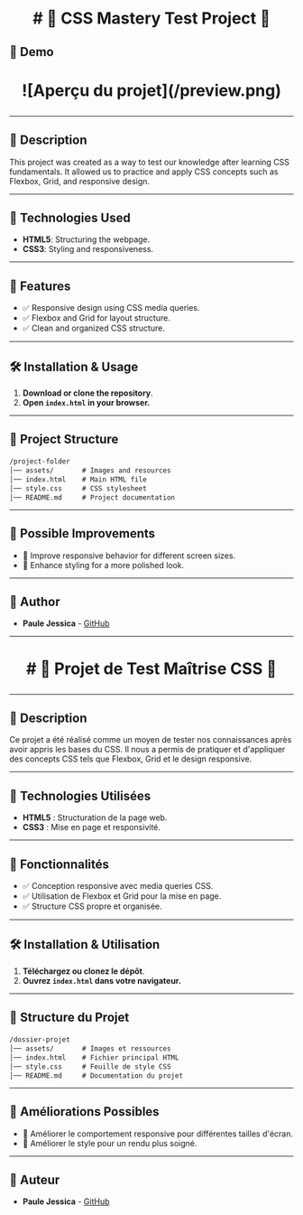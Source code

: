 <h1 align="center"># 🌟 CSS Mastery Test Project 🌟

## 📸 Demo
<h1 align="center"> ![Aperçu du projet](/preview.png)

---




## 📖 Description
This project was created as a way to test our knowledge after learning CSS fundamentals.
It allowed us to practice and apply CSS concepts such as Flexbox, Grid, and responsive design.

---

## 🔧 Technologies Used
- **HTML5**: Structuring the webpage.
- **CSS3**: Styling and responsiveness.

---

## 🚀 Features
- ✅ Responsive design using CSS media queries.
- ✅ Flexbox and Grid for layout structure.
- ✅ Clean and organized CSS structure.

---

## 🛠 Installation & Usage
1. **Download or clone the repository**.
2. **Open `index.html` in your browser.**

---

## 📂 Project Structure
```
/project-folder
│── assets/       # Images and resources
│── index.html    # Main HTML file
│── style.css     # CSS stylesheet
│── README.md     # Project documentation
```

---

## 📌 Possible Improvements
- 🔄 Improve responsive behavior for different screen sizes.
- 🎨 Enhance styling for a more polished look.








---

## 👤 Author
- **Paule Jessica** - [GitHub](https://github.com/Nkapj)

---

<h1 align="center"> # 🌟 Projet de Test Maîtrise CSS 🌟


---




## 📖 Description
Ce projet a été réalisé comme un moyen de tester nos connaissances après avoir appris les bases du CSS.
Il nous a permis de pratiquer et d'appliquer des concepts CSS tels que Flexbox, Grid et le design responsive.

---

## 🔧 Technologies Utilisées
- **HTML5** : Structuration de la page web.
- **CSS3** : Mise en page et responsivité.

---

## 🚀 Fonctionnalités
- ✅ Conception responsive avec media queries CSS.
- ✅ Utilisation de Flexbox et Grid pour la mise en page.
- ✅ Structure CSS propre et organisée.

---

## 🛠 Installation & Utilisation
1. **Téléchargez ou clonez le dépôt**.
2. **Ouvrez `index.html` dans votre navigateur.**

---

## 📂 Structure du Projet
```
/dossier-projet
│── assets/       # Images et ressources
│── index.html    # Fichier principal HTML
│── style.css     # Feuille de style CSS
│── README.md     # Documentation du projet
```

---

## 📌 Améliorations Possibles
- 🔄 Améliorer le comportement responsive pour différentes tailles d'écran.
- 🎨 Améliorer le style pour un rendu plus soigné.

---

## 👤 Auteur
- **Paule Jessica** - [GitHub](https://github.com/Nkapj)
